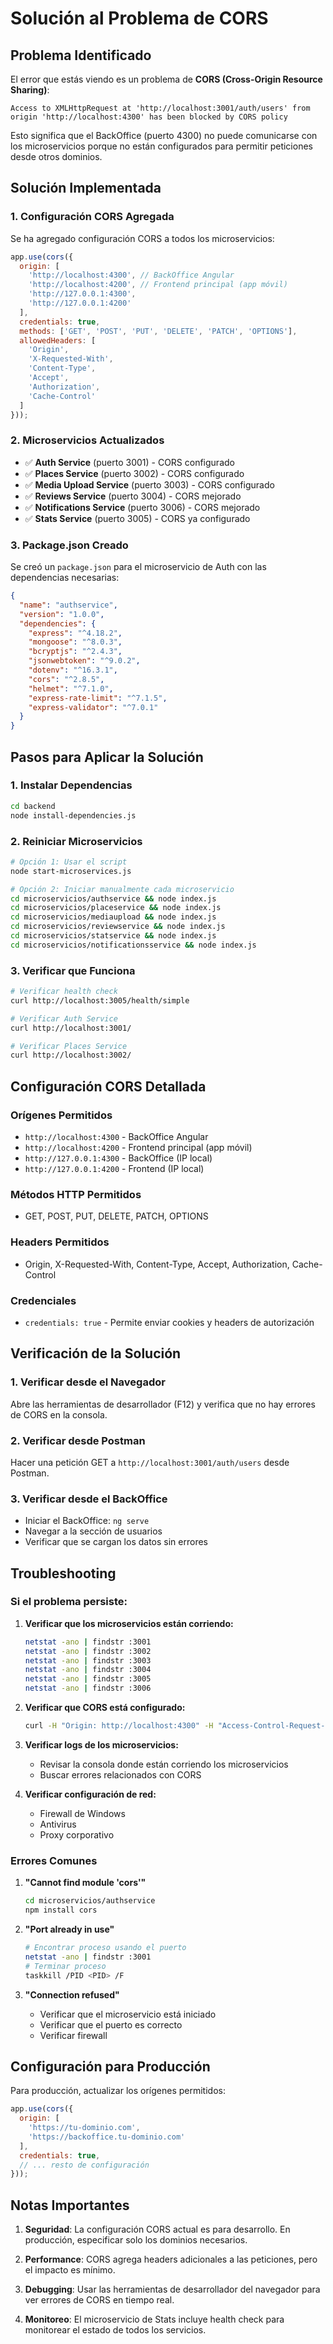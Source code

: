 # Solución al Problema de CORS

## Problema Identificado

El error que estás viendo es un problema de **CORS (Cross-Origin Resource Sharing)**:

```
Access to XMLHttpRequest at 'http://localhost:3001/auth/users' from origin 'http://localhost:4300' has been blocked by CORS policy
```

Esto significa que el BackOffice (puerto 4300) no puede comunicarse con los microservicios porque no están configurados para permitir peticiones desde otros dominios.

## Solución Implementada

### 1. Configuración CORS Agregada

Se ha agregado configuración CORS a todos los microservicios:

```javascript
app.use(cors({
  origin: [
    'http://localhost:4300', // BackOffice Angular
    'http://localhost:4200', // Frontend principal (app móvil)
    'http://127.0.0.1:4300',
    'http://127.0.0.1:4200'
  ],
  credentials: true,
  methods: ['GET', 'POST', 'PUT', 'DELETE', 'PATCH', 'OPTIONS'],
  allowedHeaders: [
    'Origin',
    'X-Requested-With',
    'Content-Type',
    'Accept',
    'Authorization',
    'Cache-Control'
  ]
}));
```

### 2. Microservicios Actualizados

- ✅ **Auth Service** (puerto 3001) - CORS configurado
- ✅ **Places Service** (puerto 3002) - CORS configurado  
- ✅ **Media Upload Service** (puerto 3003) - CORS configurado
- ✅ **Reviews Service** (puerto 3004) - CORS mejorado
- ✅ **Notifications Service** (puerto 3006) - CORS mejorado
- ✅ **Stats Service** (puerto 3005) - CORS ya configurado

### 3. Package.json Creado

Se creó un `package.json` para el microservicio de Auth con las dependencias necesarias:

```json
{
  "name": "authservice",
  "version": "1.0.0",
  "dependencies": {
    "express": "^4.18.2",
    "mongoose": "^8.0.3",
    "bcryptjs": "^2.4.3",
    "jsonwebtoken": "^9.0.2",
    "dotenv": "^16.3.1",
    "cors": "^2.8.5",
    "helmet": "^7.1.0",
    "express-rate-limit": "^7.1.5",
    "express-validator": "^7.0.1"
  }
}
```

## Pasos para Aplicar la Solución

### 1. Instalar Dependencias

```bash
cd backend
node install-dependencies.js
```

### 2. Reiniciar Microservicios

```bash
# Opción 1: Usar el script
node start-microservices.js

# Opción 2: Iniciar manualmente cada microservicio
cd microservicios/authservice && node index.js
cd microservicios/placeservice && node index.js
cd microservicios/mediaupload && node index.js
cd microservicios/reviewservice && node index.js
cd microservicios/statservice && node index.js
cd microservicios/notificationsservice && node index.js
```

### 3. Verificar que Funciona

```bash
# Verificar health check
curl http://localhost:3005/health/simple

# Verificar Auth Service
curl http://localhost:3001/

# Verificar Places Service
curl http://localhost:3002/
```

## Configuración CORS Detallada

### Orígenes Permitidos
- `http://localhost:4300` - BackOffice Angular
- `http://localhost:4200` - Frontend principal (app móvil)
- `http://127.0.0.1:4300` - BackOffice (IP local)
- `http://127.0.0.1:4200` - Frontend (IP local)

### Métodos HTTP Permitidos
- GET, POST, PUT, DELETE, PATCH, OPTIONS

### Headers Permitidos
- Origin, X-Requested-With, Content-Type, Accept, Authorization, Cache-Control

### Credenciales
- `credentials: true` - Permite enviar cookies y headers de autorización

## Verificación de la Solución

### 1. Verificar desde el Navegador
Abre las herramientas de desarrollador (F12) y verifica que no hay errores de CORS en la consola.

### 2. Verificar desde Postman
Hacer una petición GET a `http://localhost:3001/auth/users` desde Postman.

### 3. Verificar desde el BackOffice
- Iniciar el BackOffice: `ng serve`
- Navegar a la sección de usuarios
- Verificar que se cargan los datos sin errores

## Troubleshooting

### Si el problema persiste:

1. **Verificar que los microservicios están corriendo:**
   ```bash
   netstat -ano | findstr :3001
   netstat -ano | findstr :3002
   netstat -ano | findstr :3003
   netstat -ano | findstr :3004
   netstat -ano | findstr :3005
   netstat -ano | findstr :3006
   ```

2. **Verificar que CORS está configurado:**
   ```bash
   curl -H "Origin: http://localhost:4300" -H "Access-Control-Request-Method: GET" -H "Access-Control-Request-Headers: X-Requested-With" -X OPTIONS http://localhost:3001/auth/users
   ```

3. **Verificar logs de los microservicios:**
   - Revisar la consola donde están corriendo los microservicios
   - Buscar errores relacionados con CORS

4. **Verificar configuración de red:**
   - Firewall de Windows
   - Antivirus
   - Proxy corporativo

### Errores Comunes

1. **"Cannot find module 'cors'"**
   ```bash
   cd microservicios/authservice
   npm install cors
   ```

2. **"Port already in use"**
   ```bash
   # Encontrar proceso usando el puerto
   netstat -ano | findstr :3001
   # Terminar proceso
   taskkill /PID <PID> /F
   ```

3. **"Connection refused"**
   - Verificar que el microservicio está iniciado
   - Verificar que el puerto es correcto
   - Verificar firewall

## Configuración para Producción

Para producción, actualizar los orígenes permitidos:

```javascript
app.use(cors({
  origin: [
    'https://tu-dominio.com',
    'https://backoffice.tu-dominio.com'
  ],
  credentials: true,
  // ... resto de configuración
}));
```

## Notas Importantes

1. **Seguridad**: La configuración CORS actual es para desarrollo. En producción, especificar solo los dominios necesarios.

2. **Performance**: CORS agrega headers adicionales a las peticiones, pero el impacto es mínimo.

3. **Debugging**: Usar las herramientas de desarrollador del navegador para ver errores de CORS en tiempo real.

4. **Monitoreo**: El microservicio de Stats incluye health check para monitorear el estado de todos los servicios. 
